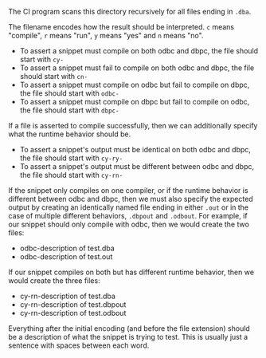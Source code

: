 The CI program scans this directory recursively for all files ending in ```.dba```.

The  filename  encodes  how  the  result should be interpreted. ```c```  means
"compile",  ```r```  means "run", ```y``` means "yes" and ```n``` means  "no".
  + To assert a snippet must compile on  both  odbc  and  dbpc,  the file should
  start with ```cy-```
  +  To assert a snippet must fail to compile on both odbc and  dbpc,  the  file
  should start with ```cn-```
  + To assert a snippet must compile on odbc but  fail  to  compile on dbpc, the
  file should start with ```odbc-```
  + To assert a snippet  must  compile  on dbpc but fail to compile on odbc, the
  file should start with ```dbpc-```

If  a  file  is  asserted  to compile successfully, then we  can  additionally
specify what the runtime behavior should be.
  + To assert a  snippet's  output  must be identical on both odbc and dbpc, the
  file should start with ```cy-ry-```
  + To assert a snippet's output must be  different  between  odbc and dbpc, the
  file should start with ```cy-rn-```

If the snippet only compiles on one compiler, or if  the  runtime  behavior is
different between odbc and dbpc, then we must also specify the expected output
by creating an identically  named  file  ending in either ```.out``` or in the
case of multiple  different  behaviors,  ```.dbpout```  and ```.odbout```. For
example, if our snippet should only  compile  with  odbc, then we would create
the two files:
  + odbc-description of test.dba
  + odbc-description of test.out

If our snippet compiles on both but has  different  runtime  behavior, then we
would create the three files:
  + cy-rn-description of test.dba
  + cy-rn-description of test.dbpout
  + cy-rn-description of test.odbout

Everything  after the initial encoding (and before the file extension)  should
be a description of what the snippet is trying to test. This is usually just a
sentence with spaces between each word.

